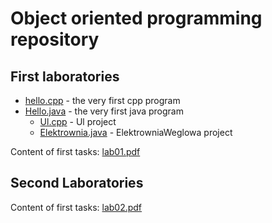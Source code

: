 # Object oriented programming repository

## First laboratories
- [hello.cpp](https://bitbucket.org/Konrad884/object_oriented_programming/src/master/lab1/Cpp/hello.cpp) - the very first cpp program
- [Hello.java](https://bitbucket.org/Konrad884/object_oriented_programming/src/master/lab1/Java/Hello/Hello.java) - the very first java program
  - [Ul.cpp](https://bitbucket.org/Konrad884/object_oriented_programming/src/master/lab1/Cpp/Ul.cpp) - Ul project
  - [Elektrownia.java](https://bitbucket.org/Konrad884/object_oriented_programming/src/master/lab1/Java/Elektrownia/Elektrownia.java) - ElektrowniaWeglowa project

Content of first tasks:
[lab01.pdf](https://bitbucket.org/Konrad884/object_oriented_programming/src/master/lab1/lab01.pdf)

## Second Laboratories

Content of first tasks:
[lab02.pdf](https://bitbucket.org/Konrad884/object_oriented_programming/src/master/lab1/lab02.pdf)